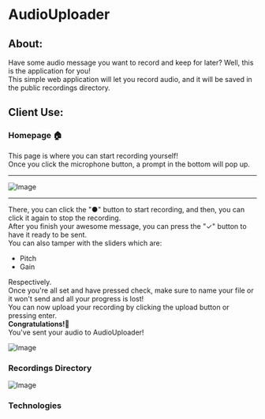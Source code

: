 # **AudioUploader**  

## About:  
Have some audio message you want to record and keep for later? Well, this is the application for you!  
This simple web application will let you record audio, and it will be saved in the public recordings directory.  

## Client Use:  

### Homepage 🏠  
This page is where you can start recording yourself!  
Once you click the microphone button, a prompt in the bottom will pop up.  

---

![Image](https://i.gyazo.com/f819306149f5b769fb9adec19913daf5.png)  

---

There, you can click the "●" button to start recording, and then, you can click it again to stop the recording.  
After you finish your awesome message, you can press the "✓" button to have it ready to be sent.  
You can also tamper with the sliders which are:
- Pitch
- Gain
  
  
Respectively.  
Once you're all set and have pressed check, make sure to name your file or it won't send and all your progress is lost!  
You can now upload your recording by clicking the upload button or pressing enter.  
**Congratulations!**🎊  
You've sent your audio to AudioUploader!

![Image](https://i.gyazo.com/89aa4b270138ff00ac40124c341ce1ba.png)  

### Recordings Directory  
![Image](https://i.gyazo.com/77a318592faf84f5bc6564e113cdf55a.png)  


### Technologies  
